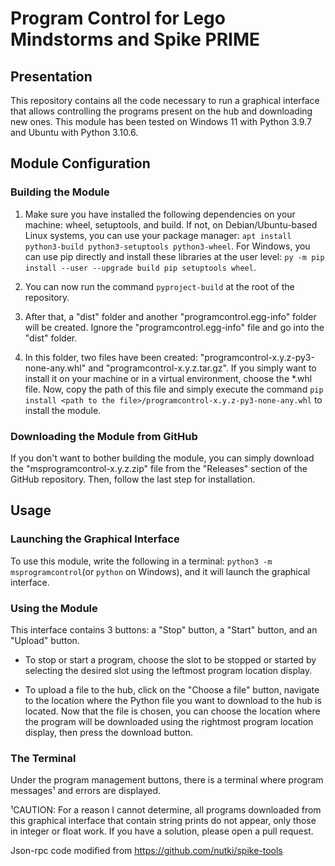Program Control for Lego Mindstorms and Spike PRIME
===================================================

Presentation
------------
This repository contains all the code necessary to run a graphical interface that allows controlling the programs present on the hub and downloading new ones. This module has been tested on Windows 11 with Python 3.9.7 and Ubuntu with Python 3.10.6.

Module Configuration
--------------------

### Building the Module
1. Make sure you have installed the following dependencies on your machine: wheel, setuptools, and build. If not, on Debian/Ubuntu-based Linux systems, you can use your package manager: `apt install python3-build python3-setuptools python3-wheel`. For Windows, you can use pip directly and install these libraries at the user level: `py -m pip install --user --upgrade build pip setuptools wheel`.

2. You can now run the command `pyproject-build` at the root of the repository.

3. After that, a "dist" folder and another "programcontrol.egg-info" folder will be created. Ignore the "programcontrol.egg-info" file and go into the "dist" folder.

4. In this folder, two files have been created: "programcontrol-x.y.z-py3-none-any.whl" and "programcontrol-x.y.z.tar.gz". If you simply want to install it on your machine or in a virtual environment, choose the *.whl file. Now, copy the path of this file and simply execute the command `pip install <path to the file>/programcontrol-x.y.z-py3-none-any.whl` to install the module.

### Downloading the Module from GitHub
If you don't want to bother building the module, you can simply download the "msprogramcontrol-x.y.z.zip" file from the "Releases" section of the GitHub repository. Then, follow the last step for installation.

Usage
-----

### Launching the Graphical Interface
To use this module, write the following in a terminal: `python3 -m msprogramcontrol`(or `python` on Windows), and it will launch the graphical interface.

### Using the Module
This interface contains 3 buttons: a "Stop" button, a "Start" button, and an "Upload" button.

* To stop or start a program, choose the slot to be stopped or started by selecting the desired slot using the leftmost program location display.

* To upload a file to the hub, click on the "Choose a file" button, navigate to the location where the Python file you want to download to the hub is located. Now that the file is chosen, you can choose the location where the program will be downloaded using the rightmost program location display, then press the download button.

### The Terminal
Under the program management buttons, there is a terminal where program messages¹ and errors are displayed.

¹CAUTION: For a reason I cannot determine, all programs downloaded from this graphical interface that contain string prints do not appear, only those in integer or float work. If you have a solution, please open a pull request.

Json-rpc code modified from https://github.com/nutki/spike-tools
